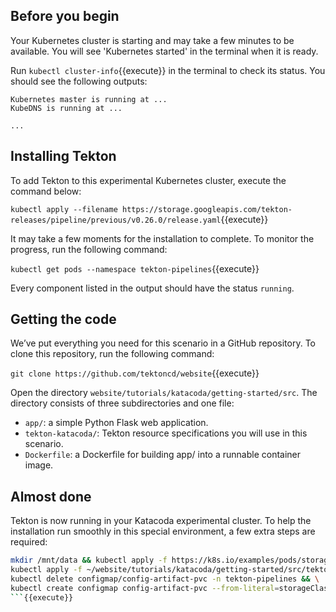 ## Before you begin

Your Kubernetes cluster is starting and may take a few minutes to be available.
You will see 'Kubernetes started' in the terminal when it is ready.

Run `kubectl cluster-info`{{execute}} in the terminal to check its status.
You should see the following outputs:

```
Kubernetes master is running at ...
KubeDNS is running at ...

...
```

## Installing Tekton

To add Tekton to this experimental Kubernetes cluster, execute the command
below:

<!-- `kubectl apply --filename https://storage.googleapis.com/tekton-releases/pipeline/latest/release.yaml`{{execute}} -->
<!-- Pin to v0.26 since that's the last supported release on Kubernetes 1.18 (environment provided by Katacoda) -->
`kubectl apply --filename https://storage.googleapis.com/tekton-releases/pipeline/previous/v0.26.0/release.yaml`{{execute}}

It may take a few moments for the installation to complete. To monitor the
progress, run the following command:

`kubectl get pods --namespace tekton-pipelines`{{execute}}

Every component listed in the output should have the status `running`.

## Getting the code

We’ve put everything you need for this scenario in a GitHub repository.
To clone this repository, run the following command:

`git clone https://github.com/tektoncd/website`{{execute}}

Open the directory `website/tutorials/katacoda/getting-started/src`.
The directory consists of three subdirectories and one file:

* `app/`: a simple Python Flask web application.
* `tekton-katacoda/`: Tekton resource specifications you will use in this scenario.
* `Dockerfile`: a Dockerfile for building app/ into a runnable container image.

## Almost done

Tekton is now running in your Katacoda experimental cluster. To help the
installation run smoothly in this special environment, a few extra steps
are required:

```sh
mkdir /mnt/data && kubectl apply -f https://k8s.io/examples/pods/storage/pv-volume.yaml && \
kubectl apply -f ~/website/tutorials/katacoda/getting-started/src/tekton-katacoda/init.yaml && \
kubectl delete configmap/config-artifact-pvc -n tekton-pipelines && \
kubectl create configmap config-artifact-pvc --from-literal=storageClassName=manual -n tekton-pipelines
```{{execute}}
